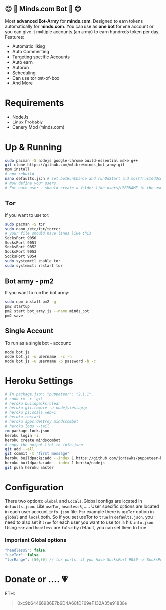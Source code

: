 :blush: :robot: Minds.com Bot :robot: :blush:
---
Most **advanced Bot-Army** for **minds.com**. Designed to earn tokens automatically for **minds.com**.
You can use as **one bot** for one account or you can give it multiple accounts (an army) to earn hundreds token per day.
Features:
* Automatic liking
* Auto Commenting
* Targeting specific Accounts
* Auto earn
* Autorun
* Scheduling
* Can use tor out-of-box
* And More

# Requirements
* NodeJs
* Linux Probably
* Canery Mod (minds.com)

# Up & Running
~~~bash
sudo pacman -S nodejs google-chrome build-essential make g++
git clone https://github.com/mlibre/minds_bot_army.git
npm install
# npm rebuild
nano defaults.json # set botRunChance and runOnStart and mostTrustedUsers and other options
# Now define your users.
# For each user u should create a folder like users/USERNAME in the users folder. And set the user account settings
~~~
## Tor
If you want to use tor:
~~~bash
sudo pacman -S tor
sudo nano /etc/tor/torrc:
# your file should have lines like this
SocksPort 9050
SocksPort 9051
SocksPort 9052
SocksPort 9053
SocksPort 9054
sudo systemctl enable tor
sudo systemctl restart tor
~~~
## Bot army - pm2
If you want to run the bot army:
~~~bash
sudo npm install pm2 -g
pm2 startup
pm2 start bot_army.js --name minds_bot
pm2 save
~~~

## Single Account
To run as a single bot - account:
~~~bash
node bot.js
node bot.js -u username  -c -h
node bot.js -u username -p password -h -c
~~~

# Heroku Settings
```bash
# In package.json: "puppeteer": "2.1.1",
# sudo rm -r .git
# heroku buildpacks:clear
# heroku git:remote -a nodejstestappp
# heroku ps:scale web=1
# heroku restart
# heroku apps:destroy mindscombot
# heroku logs --tail
rm package-lock.json
heroku login -i
heroku create mindscombot
# copy the output link to info.json
git add --all
git commit -m "first message"
heroku buildpacks:add --index 1 https://github.com/jontewks/puppeteer-heroku-buildpack
heroku buildpacks:add --index 1 heroku/nodejs
git push heroku master
```

# Configuration
There two options: `Global` and `Locals`.
Global configs are located in `defaults.json`. Like `useTor`, `headlessS`, .....
User specific options are located in each user account `info.json` file.
For example there is `useTor` option in `global` and `local` both.
So if you set useTor to `true`  in `defaults.json`. you need to also set it `true` for each user you want to use tor in his `info.json`.
Using `tor` and `headless` are `false` by default, you can set them to true.

### Important Global options
```javascript
"headlessS": false,
"useTor": false
"torRange": [50,50] // tor ports. if you have SocksPort 9050 -> SocksPort 9054 then set this option to [50,54]
```

Donate or .... :heartpulse:
=======
ETH:
> 0xc9b64496986E7b6D4A68fDF69eF132A35e91838e
